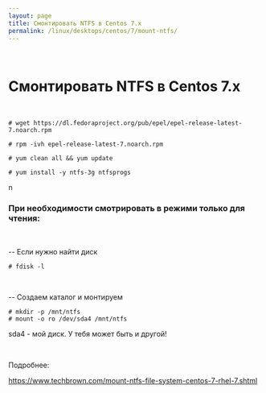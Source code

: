 ```yaml
---
layout: page
title: Смонтировать NTFS в Centos 7.x
permalink: /linux/desktops/centos/7/mount-ntfs/
---
```


<br/>

# Смонтировать NTFS в Centos 7.x

<br/>


    # wget https://dl.fedoraproject.org/pub/epel/epel-release-latest-7.noarch.rpm

    # rpm -ivh epel-release-latest-7.noarch.rpm

    # yum clean all && yum update

    # yum install -y ntfs-3g ntfsprogs

n
<br/>

### При необходимости смотрировать в режими только для чтения:

<br/>

-- Если нужно найти диск

    # fdisk -l

<br/>

-- Создаем каталог и монтируем

    # mkdir -p /mnt/ntfs
    # mount -o ro /dev/sda4 /mnt/ntfs

sda4 - мой диск. У тебя может быть и другой!

<br/>

Подробнее:

https://www.techbrown.com/mount-ntfs-file-system-centos-7-rhel-7.shtml
